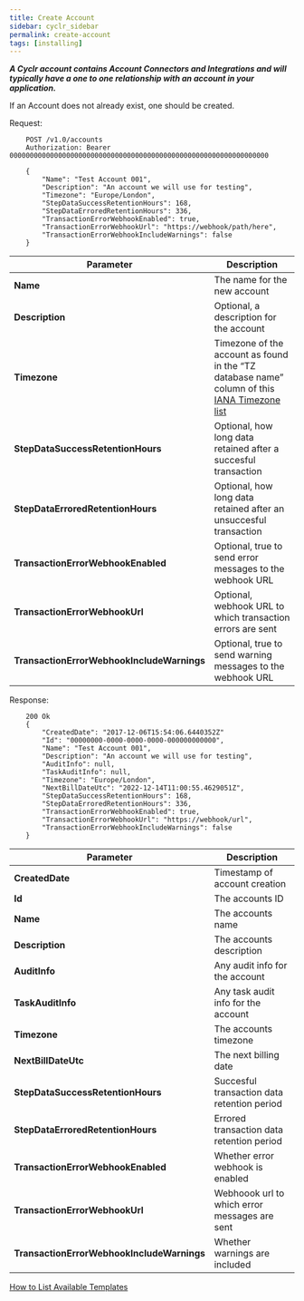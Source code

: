 ```yaml
---
title: Create Account
sidebar: cyclr_sidebar
permalink: create-account
tags: [installing]
---
```


_**A Cyclr account contains Account Connectors and Integrations and will typically have a one to one relationship with an account in your application.**_

If an Account does not already exist, one should be created.

Request:

````http
    POST /v1.0/accounts
    Authorization: Bearer 0000000000000000000000000000000000000000000000000000000000000000

    {
        "Name": "Test Account 001",
        "Description": "An account we will use for testing",
        "Timezone": "Europe/London",
        "StepDataSuccessRetentionHours": 168,
        "StepDataErroredRetentionHours": 336,
        "TransactionErrorWebhookEnabled": true,
        "TransactionErrorWebhookUrl": "https://webhook/path/here",
        "TransactionErrorWebhookIncludeWarnings": false
    }
````

| Parameter | Description |
| --- | --- |
| **Name** | The name for the new account |
| **Description** | Optional, a description for the account |
| **Timezone** | Timezone of the account as found in the “TZ database name” column of this [IANA Timezone list](https://en.wikipedia.org/wiki/List_of_tz_database_time_zones) |
| **StepDataSuccessRetentionHours** | Optional, how long data retained after a succesful transaction |
| **StepDataErroredRetentionHours** | Optional, how long data retained after an unsuccesful transaction |
| **TransactionErrorWebhookEnabled** | Optional, true to send error messages to the webhook URL |
| **TransactionErrorWebhookUrl** | Optional, webhook URL to which transaction errors are sent  |
| **TransactionErrorWebhookIncludeWarnings** | Optional, true to send warning messages to the webhook URL |

Response:

````http
    200 Ok
    {
        "CreatedDate": "2017-12-06T15:54:06.6440352Z"
        "Id": "00000000-0000-0000-0000-000000000000",
        "Name": "Test Account 001",
        "Description": "An account we will use for testing",
        "AuditInfo": null,
        "TaskAuditInfo": null,
        "Timezone": "Europe/London",
        "NextBillDateUtc": "2022-12-14T11:00:55.4629051Z",
        "StepDataSuccessRetentionHours": 168,
        "StepDataErroredRetentionHours": 336,
        "TransactionErrorWebhookEnabled": true,
        "TransactionErrorWebhookUrl": "https://webhook/url",
        "TransactionErrorWebhookIncludeWarnings": false
    }
````

| Parameter | Description |
| --- | --- |
| **CreatedDate** | Timestamp of account creation |
| **Id** | The accounts ID |
| **Name** | The accounts name |
| **Description** | The accounts description |
| **AuditInfo** | Any audit info for the account |
| **TaskAuditInfo** | Any task audit info for the account |
| **Timezone** | The accounts timezone |
| **NextBillDateUtc** | The next billing date |
| **StepDataSuccessRetentionHours** | Succesful transaction data retention period |
| **StepDataErroredRetentionHours** | Errored transaction data retention period |
| **TransactionErrorWebhookEnabled** | Whether error webhook is enabled |
| **TransactionErrorWebhookUrl** | Webhoook url to which error messages are sent |
| **TransactionErrorWebhookIncludeWarnings** | Whether warnings are included |

[How to List Available Templates](./list-available-templates)
